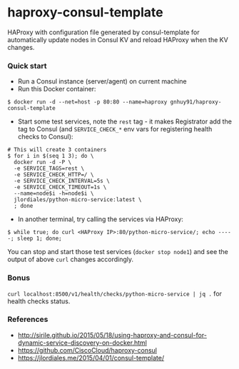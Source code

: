 # haproxy-consul-template
HAProxy with configuration file generated by consul-template for automatically
update nodes in Consul KV and reload HAProxy when the KV changes.

### Quick start
- Run a Consul instance (server/agent) on current machine
- Run this Docker container:
```
$ docker run -d --net=host -p 80:80 --name=haproxy gnhuy91/haproxy-consul-template
```
- Start some test services, note the `rest` tag - it makes Registrator add the tag to Consul (and `SERVICE_CHECK_*` env vars for registering health checks to Consul):
```shell
# This will create 3 containers
$ for i in $(seq 1 3); do \
  docker run -d -P \
  -e SERVICE_TAGS=rest \
  -e SERVICE_CHECK_HTTP=/ \
  -e SERVICE_CHECK_INTERVAL=5s \
  -e SERVICE_CHECK_TIMEOUT=1s \
  --name=node$i -h=node$i \
  jlordiales/python-micro-service:latest \
  ; done
```
- In another terminal, try calling the services via HAProxy:
```shell
$ while true; do curl <HAProxy IP>:80/python-micro-service/; echo -----; sleep 1; done;
```

You can stop and start those test services (`docker stop node1`) and see the output of above `curl` changes accordingly.

### Bonus
`curl localhost:8500/v1/health/checks/python-micro-service | jq .` for health checks status.

### References
- http://sirile.github.io/2015/05/18/using-haproxy-and-consul-for-dynamic-service-discovery-on-docker.html
- https://github.com/CiscoCloud/haproxy-consul
- https://jlordiales.me/2015/04/01/consul-template/
